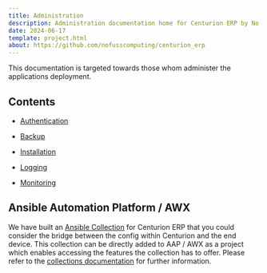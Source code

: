 ```yaml
---
title: Administration
description: Administration documentation home for Centurion ERP by No Fuss Computing
date: 2024-06-17
template: project.html
about: https://github.com/nofusscomputing/centurion_erp
---
```


This documentation is targeted towards those whom administer the applications deployment.


## Contents

- [Authentication](./auth.md)

- [Backup](./backup.md)

- [Installation](./installation.md)

- [Logging](./logging.md)

- [Monitoring](./monitoring.md)


## Ansible Automation Platform / AWX

We have built an [Ansible Collection](../../ansible/collection/centurion/index.md) for Centurion ERP that you could consider the bridge between the config within Centurion and the end device. This collection can be directly added to AAP / AWX as a project which enables accessing the features the collection has to offer. Please refer to the [collections documentation](../../ansible/collection/centurion/index.md) for further information.
